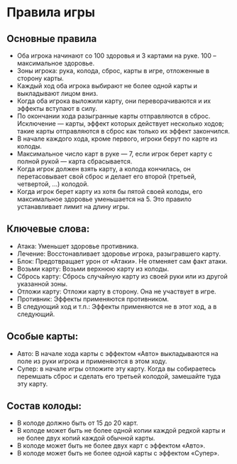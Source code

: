 # Правила игры

## Основные правила

* Оба игрока начинают со 100 здоровья и 3 картами на руке. 100 – максимальное здоровье.
* Зоны игрока: рука, колода, сброс, карты в игре, отложенные в сторону карты.
* Каждый ход оба игрока выбирают не более одной карты и выкладывают лицом вниз.
* Когда оба игрока выложили карту, они переворачиваются и их эффекты вступают в силу.
* По окончании хода разыгранные карты отправляются в сброс. Исключение — карты, эффект которых действует несколько ходов; такие карты отправляются в сброс как только их эффект закончился.
* В начале каждого хода, кроме первого, игроки берут по карте из колоды.
* Максимальное число карт в руке — 7, если игрок берет карту с полной рукой — карта сбрасывается.
* Когда игрок должен взять карту, а колода кончилась, он перетасовывает свой сброс и делает его второй (третьей, четвертой, ...) колодой.
* Когда игрок берет карту из хотя бы пятой своей колоды, его максимальное здоровье уменьшается на 5. Это правило устанавливает лимит на длину игры.

## Ключевые слова:
* Атака: Уменьшет здоровье противника.
* Лечение: Восстонавливает здоровье игрока, разыгравшего карту.
* Блок: Предотвращает урон от «Атаки». Не отменяет сам факт атаки.
* Возьми карту: Возьми верхнюю карту из колоды.
* Сбрось карту: Сбрось случайную карту из своей руки или из другой указанной зоны.
* Отложи карту: Отложи карту в сторону. Она не участвует в игре.
* Противник: Эффекты применяются противником.
* В следующий ход и т.п.: Эффекты применяются не в этот ход, а в следующий.

## Особые карты:
* Авто: В начале хода карты с эффектом «Авто» выкладываются на поле из руки игрока и применяются в этом ходу.
* Супер: в начале игры отложите эту карту. Когда вы собираетесь перемшать сброс и сделать его третьей колодой, замешайте туда эту карту.

## Состав колоды:
* В колоде должно быть от 15 до 20 карт.
* В колоде может быть не более одной копии каждой редкой карты и не более двух копий каждой обычной карты.
* В колоде может быть не более двух карт с эффектом «Авто».
* В колоде может быть не более одной карты с эффектом «Супер».

